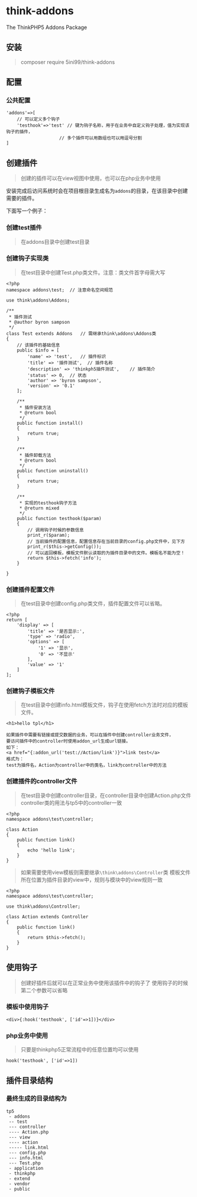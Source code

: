 # think-addons
The ThinkPHP5 Addons Package

## 安装
> composer require 5ini99/think-addons

## 配置
### 公共配置
```
'addons'=>[
	// 可以定义多个钩子
    'testhook'=>'test' // 键为钩子名称，用于在业务中自定义钩子处理，值为实现该钩子的插件，
					// 多个插件可以用数组也可以用逗号分割
]
```

## 创建插件
> 创建的插件可以在view视图中使用，也可以在php业务中使用
 
安装完成后访问系统时会在项目根目录生成名为`addons`的目录，在该目录中创建需要的插件。

下面写一个例子：

### 创建test插件
> 在addons目录中创建test目录

### 创建钩子实现类
> 在test目录中创建Test.php类文件。注意：类文件首字母需大写

```
<?php
namespace addons\test;	// 注意命名空间规范

use think\addons\Addons;

/**
 * 插件测试
 * @author byron sampson
 */
class Test extends Addons	// 需继承think\addons\Addons类
{
	// 该插件的基础信息
    public $info = [
        'name' => 'test',	// 插件标识
        'title' => '插件测试',	// 插件名称
        'description' => 'thinkph5插件测试',	// 插件简介
        'status' => 0,	// 状态
        'author' => 'byron sampson',
        'version' => '0.1'
    ];

    /**
     * 插件安装方法
     * @return bool
     */
    public function install()
    {
        return true;
    }

    /**
     * 插件卸载方法
     * @return bool
     */
    public function uninstall()
    {
        return true;
    }

    /**
     * 实现的testhook钩子方法
     * @return mixed
     */
    public function testhook($param)
    {
		// 调用钩子时候的参数信息
        print_r($param);
		// 当前插件的配置信息，配置信息存在当前目录的config.php文件中，见下方
        print_r($this->getConfig());
		// 可以返回模板，模板文件默认读取的为插件目录中的文件。模板名不能为空！
        return $this->fetch('info');
    }

}
```

### 创建插件配置文件
> 在test目录中创建config.php类文件，插件配置文件可以省略。

```
<?php
return [
    'display' => [
        'title' => '是否显示:',
        'type' => 'radio',
        'options' => [
            '1' => '显示',
            '0' => '不显示'
        ],
        'value' => '1'
    ]
];
```

### 创建钩子模板文件
> 在test目录中创建info.html模板文件，钩子在使用fetch方法时对应的模板文件。

```
<h1>hello tpl</h1>

如果插件中需要有链接或提交数据的业务，可以在插件中创建controller业务文件，
要访问插件中的controller时使用addon_url生成url链接。
如下：
<a href="{:addon_url('test://Action/link')}">link test</a>
格式为：
test为插件名，Action为controller中的类名，link为controller中的方法
```

### 创建插件的controller文件
> 在test目录中创建controller目录，在controller目录中创建Action.php文件
> controller类的用法与tp5中的controller一致

```
<?php
namespace addons\test\controller;

class Action
{
    public function link()
    {
        echo 'hello link';
    }
}
```
> 如果需要使用view模板则需要继承`\think\addons\Controller`类
> 模板文件所在位置为插件目录的view中，规则与模块中的view规则一致

```
<?php
namespace addons\test\controller;

use think\addons\Controller;

class Action extends Controller
{
    public function link()
    {
        return $this->fetch();
    }
}
```

## 使用钩子
> 创建好插件后就可以在正常业务中使用该插件中的钩子了
> 使用钩子的时候第二个参数可以省略

### 模板中使用钩子

```
<div>{:hook('testhook', ['id'=>1])}</div>
```

### php业务中使用
> 只要是thinkphp5正常流程中的任意位置均可以使用

```
hook('testhook', ['id'=>1])
```

## 插件目录结构
### 最终生成的目录结构为

```
tp5
 - addons
 -- test
 --- controller
 ---- Action.php
 --- view
 ---- action
 ----- link.html
 --- config.php
 --- info.html
 --- Test.php
 - application
 - thinkphp
 - extend
 - vendor
 - public
```